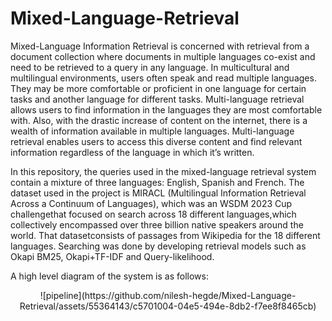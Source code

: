 # Mixed-Language-Retrieval

Mixed-Language Information Retrieval is concerned with retrieval from a document collection where documents in multiple languages co-exist and need to be retrieved to a query in any language. In multicultural and multilingual environments, users often speak and read multiple languages. They may be more comfortable or proficient in one language for certain tasks and another language for different tasks. Multi-language retrieval allows users to find information in the languages they are most comfortable with. Also, with the drastic increase of content on the internet, there is a wealth of information available in multiple languages. Multi-language retrieval enables users to access this diverse content and find relevant information regardless of the language in which it’s written.

In this repository, the queries used in the mixed-language retrieval system contain a mixture of three languages: English, Spanish and French. The dataset used in the project is MIRACL (Multilingual Information Retrieval Across a Continuum of Languages), which was an WSDM 2023 Cup challengethat focused on search across 18 different languages,which collectively encompassed over three billion native speakers around the world. That datasetconsists of passages from Wikipedia for the 18 different languages. Searching was done by developing retrieval models such as Okapi BM25, Okapi+TF-IDF and Query-likelihood.

A high level diagram of the system is as follows:

<center>![pipeline](https://github.com/nilesh-hegde/Mixed-Language-Retrieval/assets/55364143/c5701004-04e5-494e-8db2-f7ee8f8465cb)</center>



